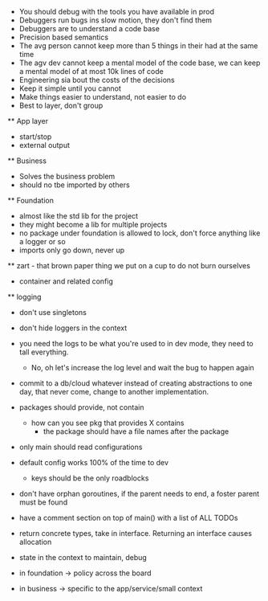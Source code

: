  - You should debug with the tools you have available in prod 
 - Debuggers run bugs ins slow motion, they don't find them
 - Debuggers are to understand a code base
 - Precision based semantics
 - The avg person cannot keep more than 5 things in their had at the same time
 - The agv dev cannot keep a mental model of the code base, we can keep a mental model of at most 10k lines of code
 - Engineering sia bout the costs of the decisions
 - Keep it simple until you cannot
 - Make things easier to understand, not easier to do
 - Best to layer, don't group


** App layer
 - start/stop
 - external output
 
** Business
 - Solves the business problem
 - should no tbe imported by others

** Foundation
 - almost like the std lib for the project
 - they might become a lib for multiple projects
 - no package under foundation is allowed to lock, don't force anything like a logger or so
 - imports only go down, never up

** zart - that brown paper thing we put on a cup to do not burn ourselves
 - container and related config
 
** logging
 - don't use singletons
 - don't hide loggers in the context
 - you need the logs to be what you're used to in dev mode, they need to tall everything.
   - No, oh let's increase the log level and wait the bug to happen again
 

 - commit to a db/cloud whatever instead of creating abstractions to one day, that
 never come, change to another implementation.
 - packages should provide, not contain
   - how can you see pkg that provides X contains
     - the package should have a file names after the package
 - only main should read configurations
 - default config works 100% of the time to dev
   - keys should be the only roadblocks
 - don't have orphan goroutines, if the parent needs to end, a foster parent must be found
 - have a comment section on top of main() with a list of ALL TODOs
 - return concrete types, take in interface. Returning an interface causes allocation
 - state in the context to maintain, debug 
 - in foundation  -> policy across the board
 - in business -> specific to the app/service/small context
